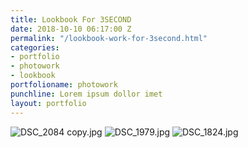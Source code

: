 ```yaml
---
title: Lookbook For 3SECOND
date: 2018-10-10 06:17:00 Z
permalink: "/lookbook-work-for-3second.html"
categories:
- portfolio
- photowork
- lookbook
portfolioname: photowork
punchline: Lorem ipsum dollor imet
layout: portfolio
---
```


![DSC_2084 copy.jpg](/uploads/DSC_2084%20copy.jpg)
![DSC_1979.jpg](/uploads/DSC_1979.jpg)
![DSC_1824.jpg](/uploads/DSC_1824.jpg)